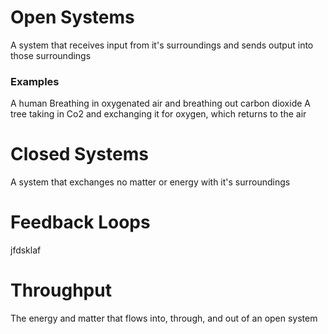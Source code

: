 # Open Systems 
A system that receives input from it's surroundings and sends output into those surroundings

### Examples
A human Breathing in oxygenated air and breathing out carbon dioxide
A tree taking in Co2 and exchanging it for oxygen, which returns to the air

# Closed Systems
A system that exchanges no matter or energy with it's surroundings

# Feedback Loops
jfdsklaf


# Throughput
The energy and matter that flows into, through, and out of an open system